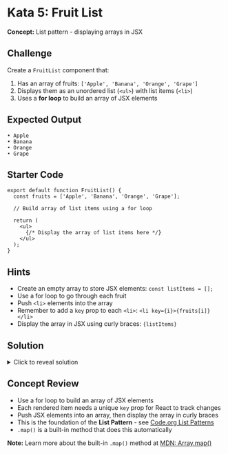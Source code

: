 # Kata 5: Fruit List

**Concept:** List pattern - displaying arrays in JSX

## Challenge

Create a `FruitList` component that:
1. Has an array of fruits: `['Apple', 'Banana', 'Orange', 'Grape']`
2. Displays them as an unordered list (`<ul>`) with list items (`<li>`)
3. Uses a **for loop** to build an array of JSX elements

## Expected Output

<pre><code>• Apple
• Banana
• Orange
• Grape</code></pre>

## Starter Code

<pre><code class="language-jsx">export default function FruitList() {
  const fruits = [&#x27;Apple&#x27;, &#x27;Banana&#x27;, &#x27;Orange&#x27;, &#x27;Grape&#x27;];
  
  // Build array of list items using a for loop
  
  return (
    &lt;ul&gt;
      {/* Display the array of list items here */}
    &lt;/ul&gt;
  );
}</code></pre>

## Hints

- Create an empty array to store JSX elements: `const listItems = [];`
- Use a for loop to go through each fruit
- Push `<li>` elements into the array
- Remember to add a `key` prop to each `<li>`: `<li key={i}>{fruits[i]}</li>`
- Display the array in JSX using curly braces: `{listItems}`

## Solution

<details>
<summary>Click to reveal solution</summary>

<pre><code class="language-jsx">export default function FruitList() {
  const fruits = [&#x27;Apple&#x27;, &#x27;Banana&#x27;, &#x27;Orange&#x27;, &#x27;Grape&#x27;];
  
  // Build list items using a for loop
  const listItems = [];
  for (let i = 0; i &lt; fruits.length; i++) {
    listItems.push(&lt;li key={i}&gt;{fruits[i]}&lt;/li&gt;);
  }
  
  return (
    &lt;ul&gt;
      {listItems}
    &lt;/ul&gt;
  );
}</code></pre>

**Note:** You can also use `.map()` as a shortcut:
<pre><code class="language-jsx">{fruits.map((fruit, index) =&gt; &lt;li key={index}&gt;{fruit}&lt;/li&gt;)}</code></pre>

</details>

## Concept Review
- Use a for loop to build an array of JSX elements
- Each rendered item needs a unique `key` prop for React to track changes
- Push JSX elements into an array, then display the array in curly braces
- This is the foundation of the **List Pattern** - see [Code.org List Patterns](https://studio.code.org/docs/concepts/patterns/list-filter-pattern/)
- `.map()` is a built-in method that does this automatically

**Note:** Learn more about the built-in `.map()` method at [MDN: Array.map()](https://developer.mozilla.org/en-US/docs/Web/JavaScript/Reference/Global_Objects/Array/map)

